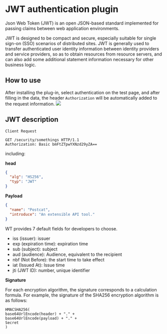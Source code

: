 # JWT authentication plugin

Json Web Token (JWT) is an open JSON-based standard implemented for passing claims between web application environments.

JWT is designed to be compact and secure, especially suitable for single sign-on (SSO) scenarios of distributed sites. JWT is generally used to transfer authenticated user identity information between identity providers and service providers, so as to obtain resources from resource servers, and can also add some additional statement information necessary for other business logic.

## How to use

After installing the plug-in, select authentication on the test page, and after filling in the data, the header `Authorization` will be automatically added to the request information.
![](https://raw.githubusercontent.com/eolinker/postcat-extensions/main/packages/postcat-jwt/assets/images/2023-03-15-10-42-12.png)

## JWT description

```HTTP
Client Request

GET /security/somethings HTTP/1.1
Authorization: Basic bmFtZTpwYXNzd29yZA==
```

including:

**head**

```json
{
  "alg": "HS256",
  "typ": "JWT"
}
```

**Payload**

```json
{
  "name": "Postcat",
  "introduce": "An extensible API tool."
}
```

WT provides 7 default fields for developers to choose.

- iss (issuer): issuer
- exp (expiration time): expiration time
- sub (subject): subject
- aud (audience): Audience, equivalent to the recipient
- nbf (Not Before): the start time to take effect
- iat (Issued At): Issue time
- jti (JWT ID): number, unique identifier

**Signature**

For each encryption algorithm, the signature corresponds to a calculation formula. For example, the signature of the SHA256 encryption algorithm is as follows:

```
HMACSHA256(
base64UrlEncode(header) + "." +
base64UrlEncode(payload) + "." +
Secret
)
```

